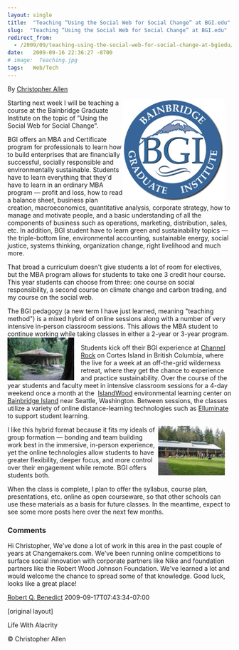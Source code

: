 ```yaml
---
layout: single
title:  "Teaching “Using the Social Web for Social Change” at BGI.edu"
slug:  "Teaching “Using the Social Web for Social Change” at BGI.edu"
redirect_from:
  - /2009/09/teaching-using-the-social-web-for-social-change-at-bgiedu/
date:   2009-09-16 22:36:27 -0700
# image:  Teaching.jpg
tags:   Web/Tech
---
```


By [Christopher Allen](/lwa/about)

<img width="230px" style=" margin-right:15px" align="right"  src="../assets/images/Teaching.jpg" alt="Teaching"/>

Starting next week I will be teaching a course at the Bainbridge Graduate Institute on the topic of "Using the Social Web for Social Change".

BGI offers an MBA and Certificate program for professionals to learn how to build enterprises that are financially successful, socially responsible and environmentally sustainable. Students have to learn everything that they'd have to learn in an ordinary MBA program — profit and loss, how to read a balance sheet, business plan creation, macroeconomics, quantitative analysis, corporate strategy, how to manage and motivate people, and a basic understanding of all the components of business such as operations, marketing, distribution, sales, etc. In addition, BGI student have to learn green and sustainability topics — the triple-bottom line, environmental accounting, sustainable energy, social justice, systems thinking, organization change, right livelihood and much more.

That broad a curriculum doesn't give students a lot of room for electives, but the MBA program allows for students to take one 3 credit hour course. This year students can choose from three: one course on social responsibility, a second course on climate change and carbon trading, and my course on the social web.

The BGI pedagogy (a new term I have just learned, meaning "teaching method") is a mixed hybrid of online sessions along with a number of very intensive in-person classroom sessions. This allows the MBA student to continue working while taking classes in either a 2-year or 3-year program.
<img width="150px" style=" margin-right:15px" align="left"  src="../assets/images/016.jpg" alt="The Cobb House at Channel RockThe IslandWood Main Hall "/>

Students kick off their BGI experience at [Channel Rock](http://www.channelrock.ca/) on Cortes Island in British Columbia, where the live for a week at an off-the-grid wilderness retreat, where they get the chance to experience and practice sustainability. Over the course of the year students and faculty meet in intensive classroom sessions for a 4-day weekend once a month at the  [IslandWood](http://www.islandwood.org/) environmental learning center on [Bainbridge Island](http://www.bainbridgechamber.com/) near Seattle, Washington. Between sessions, the classes utilize a variety of online distance-learning technologies such as [Elluminate](http://www.elluminate.com/) to support student learning.

<img width="150px" style=" margin-right:15px" align="right"  src="../assets/images/017.jpg" alt="cyberpunkstack"/>
I like this hybrid format because it fits my ideals of group formation — bonding and team building work best in the immersive, in-person experience, yet the online technologies allow students to have greater flexibility, deeper focus, and more control over their engagement while remote. BGI offers students both.

When the class is complete, I plan to offer the syllabus, course plan, presentations, etc. online as open courseware, so that other schools can use these materials as a basis for future classes. In the meantime, expect to see some more posts here over the next few months.

### Comments

Hi Christopher, We've done a lot of work in this area in the past couple of years at Changemakers.com. We've been running online competitions to surface social innovation with corporate partners like Nike and foundation partners like the Robert Wood Johnson Foundation. We've learned a lot and would welcome the chance to spread some of that knowledge. Good luck, looks like a great place!

[Robert Q. Benedict](http://www.changemakers.com) 2009-09-17T07:43:34-07:00

[original layout]

<!-- [Web/Tech](/tags/web/tech/) [bgi](/tags/bgi/) [bgiedu](/tags/bgiedu/) [bgimgt566sx](/tags/bgimgt566sx/) [bainbridge graduate institute](/tags/bainbridge-graduate-institute/) [mba](/tags/mba/) [course](/tags/course/) [class](/tags/class/) [pedagogy](/tags/pedagogy/) [channel rock](/tags/channel-rock/) [bainbridge island](/tags/bainbridge-island/) [islandwood](/tags/islandwood/) [hybrid](/tags/hybrid/) [syllabus](/tags/syllabus/) [course plan](/tags/course-plan/) [presentations](/tags/presentations/) [elective](/tags/elective/) [green](/tags/green/) [sustainable](/tags/sustainable/) -->

Life With Alacrity

© Christopher Allen
